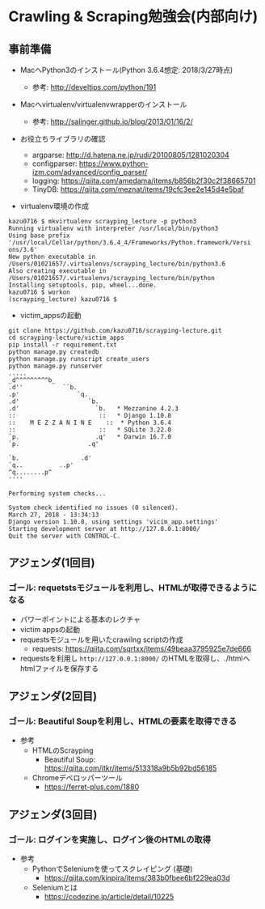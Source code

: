 # Crawling & Scraping勉強会(内部向け)

## 事前準備
- MacへPython3のインストール(Python 3.6.4想定: 2018/3/27時点)
    - 参考: http://develtips.com/python/191
- Macへvirtualenv/virtualenvwrapperのインストール
    - 参考: http://salinger.github.io/blog/2013/01/16/2/
- お役立ちライブラリの確認
    - argparse: http://d.hatena.ne.jp/rudi/20100805/1281020304
    - configparser: https://www.python-izm.com/advanced/config_parser/
    - logging: https://qiita.com/amedama/items/b856b2f30c2f38665701
    - TinyDB: https://qiita.com/meznat/items/19cfc3ee2e145d4e5baf

- virtualenv環境の作成

```
kazu0716 $ mkvirtualenv scrayping_lecture -p python3
Running virtualenv with interpreter /usr/local/bin/python3
Using base prefix '/usr/local/Cellar/python/3.6.4_4/Frameworks/Python.framework/Versi
ons/3.6'
New python executable in /Users/01021657/.virtualenvs/scrayping_lecture/bin/python3.6
Also creating executable in /Users/01021657/.virtualenvs/scrayping_lecture/bin/python
Installing setuptools, pip, wheel...done.
kazu0716 $ workon
(scrayping_lecture) kazu0716 $
```

- victim_appsの起動

```
git clone https://github.com/kazu0716/scrayping-lecture.git
cd scrayping-lecture/victim_apps
pip install -r requirement.txt
python manage.py createdb
python manage.py runscript create_users
python manage.py runserver
.....
_d^^^^^^^^^b_
.d''           ``b.
.p'                `q.
.d'                   `b.
.d'                     `b.   * Mezzanine 4.2.3
::                       ::   * Django 1.10.8
::    M E Z Z A N I N E    ::  * Python 3.6.4
::                       ::   * SQLite 3.22.0
`p.                     .q'   * Darwin 16.7.0
`p.                   .q'

`b.                 .d'
`q..          ..p'
^q........p^
''''

Performing system checks...

System check identified no issues (0 silenced).
March 27, 2018 - 13:34:13
Django version 1.10.8, using settings 'vicim_app.settings'
Starting development server at http://127.0.0.1:8000/
Quit the server with CONTROL-C.
```

## アジェンダ(1回目)
### ゴール: requetstsモジュールを利用し、HTMLが取得できるようになる

- パワーポイントによる基本のレクチャ
- victim appsの起動
- requestsモジュールを用いたcrawilng scriptの作成
     - requests: https://qiita.com/sqrtxx/items/49beaa3795925e7de666
- requestsを利用し `http://127.0.0.1:8000/` のHTMLを取得し、./htmlへhtmlファイルを保存する

## アジェンダ(2回目)
### ゴール: Beautiful Soupを利用し、HTMLの要素を取得できる

- 参考
    - HTMLのScrayping
        - Beautiful Soup: https://qiita.com/itkr/items/513318a9b5b92bd56185
    - Chromeデベロッパーツール
        - https://ferret-plus.com/1880

## アジェンダ(3回目)
### ゴール: ログインを実施し、ログイン後のHTMLの取得

- 参考
    - PythonでSeleniumを使ってスクレイピング (基礎)
        - https://qiita.com/kinpira/items/383b0fbee6bf229ea03d
    - Seleniumとは
        - https://codezine.jp/article/detail/10225
